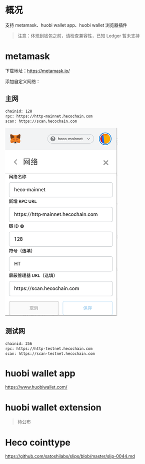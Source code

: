 # 概况

支持 metamask、huobi wallet app、huobi wallet 浏览器插件

> 注意：体现到钱包之前，请检查兼容性，已知 Ledger 暂未支持

# metamask

下载地址：https://metamask.io/

添加自定义网络：

## 主网

```
chainid: 128
rpc: https://http-mainnet.hecochain.com
scan: https://scan.hecochain.com
```

![metamask](./images/metamask2.png)

## 测试网

```
chainid: 256
rpc: https://http-testnet.hecochain.com
scan: https://scan-testnet.hecochain.com
```


# huobi wallet app

https://www.huobiwallet.com/

# huobi wallet extension

> 待公布

# Heco cointtype

https://github.com/satoshilabs/slips/blob/master/slip-0044.md